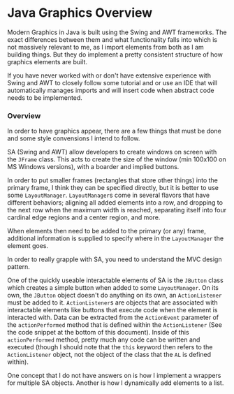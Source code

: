 # Java Graphics Overview

Modern Graphics in Java is built using the Swing and AWT frameworks. The exact differences between them and what functionality falls into which is not massively relevant to me, as I import elements from both as I am building things.
But they do implement a pretty consistent structure of how graphics elements are built.

If you have never worked with or don't have extensive experience with Swing and AWT to closely follow some tutorial and or use an IDE that will automatically manages imports and will insert code when abstract code needs to be implemented.

### Overview

In order to have graphics appear, there are a few things that must be done and some style convensions I intend to follow.

SA (Swing and AWT) allow developers to create windows on screen with the `JFrame` class. This acts to create the size of the window (min 100x100 on MS Windows versions), with a boarder and implied buttons.

In order to put smaller frames (rectangles that store other things) into the primary frame, I think they can be specified directly, but it is better to use some `LayoutManager`.
`LayoutManager`s come in several flavors that have different behaviors; aligning all added elements into a row, and dropping to the next row when the maximum width is reached, separating itself into four cardinal edge regions and a center region, and more.

When elements then need to be added to the primary (or any) frame, additional information is supplied to specify where in the `LayoutManager` the element goes.


In order to really grapple with SA, you need to understand the MVC design pattern.

One of the quickly useable interactable elements of SA is the `JButton` class which creates a simple button when added to some `LayoutManager`. On its own, the `JButton` object doesn't do anything on its own, an `ActionListener` must be added to it.
`ActionListener`s are objects that are associated with interactable elements like buttons that execute code when the element is interacted with. Data can be extracted from the `ActionEvent` parameter of the `actionPerformed` method that is defined within the `ActionListener` (See the code snippet at the bottom of this document). Inside of this `actionPerformed` method, pretty much any code can be written and executed (though I should note that the `this` keyword then refers to the `ActionListener` object, not the object of the class that the `AL` is defined within).


One concept that I do not have answers on is how I implement a wrappers for multiple SA objects. Another is how I dynamically add elements to a list.